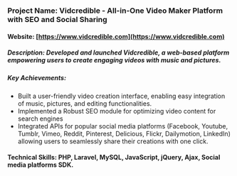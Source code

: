 ### Project Name: Vidcredible - All-in-One Video Maker Platform with SEO and Social Sharing
#### Website: [https://www.vidcredible.com](https://www.vidcredible.com)
##### Description: Developed and launched Vidcredible, a web-based platform empowering users to create engaging videos with music and pictures.
##### Key Achievements:
* Built a user-friendly video creation interface, enabling easy integration of music, pictures, and editing functionalities.
* Implemented a Robust SEO module for optimizing video content for search engines
* Integrated APIs for popular social media platforms (Facebook, Youtube, Tumblr, Vimeo, Reddit, Pinterest, Delicious, Flickr, Dailymotion, LinkedIn) allowing users to seamlessly share their creations with one click.
    
#### Technical Skills: PHP, Laravel, MySQL, JavaScript, jQuery, Ajax, Social media platforms SDK.
